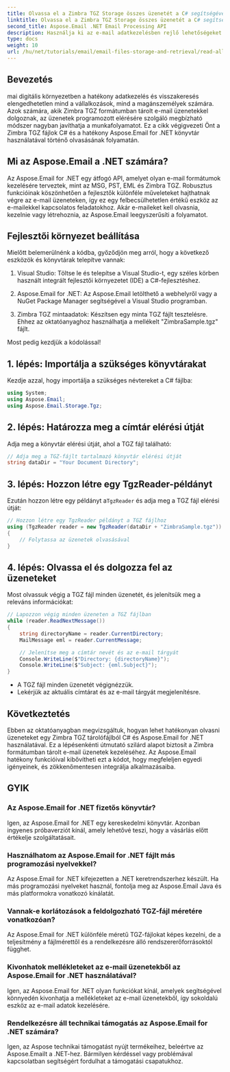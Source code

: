 ```yaml
---
title: Olvassa el a Zimbra TGZ Storage összes üzenetét a C# segítségével
linktitle: Olvassa el a Zimbra TGZ Storage összes üzenetét a C# segítségével
second_title: Aspose.Email .NET Email Processing API
description: Használja ki az e-mail adatkezelésben rejlő lehetőségeket a Zimbra TGZ fájlok C# és az Aspose.Email for .NET könyvtár használatával történő olvasásáról szóló, lépésenkénti útmutatónkkal. Ez az oktatóanyag segít hatékonyan elérni és feldolgozni az e-mail üzeneteket.
type: docs
weight: 10
url: /hu/net/tutorials/email/email-files-storage-and-retrieval/read-all-messages-from-zimbra-tgz-storage/
---
```

## Bevezetés

mai digitális környezetben a hatékony adatkezelés és visszakeresés elengedhetetlen mind a vállalkozások, mind a magánszemélyek számára. Azok számára, akik Zimbra TGZ formátumban tárolt e-mail üzenetekkel dolgoznak, az üzenetek programozott elérésére szolgáló megbízható módszer nagyban javíthatja a munkafolyamatot. Ez a cikk végigvezeti Önt a Zimbra TGZ fájlok C# és a hatékony Aspose.Email for .NET könyvtár használatával történő olvasásának folyamatán.

## Mi az Aspose.Email a .NET számára?

Az Aspose.Email for .NET egy átfogó API, amelyet olyan e-mail formátumok kezelésére terveztek, mint az MSG, PST, EML és Zimbra TGZ. Robusztus funkcióinak köszönhetően a fejlesztők különféle műveleteket hajthatnak végre az e-mail üzeneteken, így ez egy felbecsülhetetlen értékű eszköz az e-mailekkel kapcsolatos feladatokhoz. Akár e-maileket kell olvasnia, kezelnie vagy létrehoznia, az Aspose.Email leegyszerűsíti a folyamatot.

## Fejlesztői környezet beállítása

Mielőtt belemerülnénk a kódba, győződjön meg arról, hogy a következő eszközök és könyvtárak telepítve vannak:

1. Visual Studio: Töltse le és telepítse a Visual Studio-t, egy széles körben használt integrált fejlesztői környezetet (IDE) a C#-fejlesztéshez.

2. Aspose.Email for .NET: Az Aspose.Email letölthető a webhelyről vagy a NuGet Package Manager segítségével a Visual Studio programban.

3. Zimbra TGZ mintaadatok: Készítsen egy minta TGZ fájlt tesztelésre. Ehhez az oktatóanyaghoz használhatja a mellékelt "ZimbraSample.tgz" fájlt.

Most pedig kezdjük a kódolással!

## 1. lépés: Importálja a szükséges könyvtárakat

Kezdje azzal, hogy importálja a szükséges névtereket a C# fájlba:

```csharp
using System;
using Aspose.Email;
using Aspose.Email.Storage.Tgz;
```

## 2. lépés: Határozza meg a címtár elérési útját

Adja meg a könyvtár elérési útját, ahol a TGZ fájl található:

```csharp
// Adja meg a TGZ-fájlt tartalmazó könyvtár elérési útját
string dataDir = "Your Document Directory";
```

## 3. lépés: Hozzon létre egy TgzReader-példányt

 Ezután hozzon létre egy példányt a`TgzReader` és adja meg a TGZ fájl elérési útját:

```csharp
// Hozzon létre egy TgzReader példányt a TGZ fájlhoz
using (TgzReader reader = new TgzReader(dataDir + "ZimbraSample.tgz"))
{
    // Folytassa az üzenetek olvasásával
}
```

## 4. lépés: Olvassa el és dolgozza fel az üzeneteket

Most olvassuk végig a TGZ fájl minden üzenetét, és jelenítsük meg a releváns információkat:

```csharp
// Lapozzon végig minden üzeneten a TGZ fájlban
while (reader.ReadNextMessage())
{
    string directoryName = reader.CurrentDirectory;
    MailMessage eml = reader.CurrentMessage;

    // Jelenítse meg a címtár nevét és az e-mail tárgyát
    Console.WriteLine($"Directory: {directoryName}");
    Console.WriteLine($"Subject: {eml.Subject}");
}
```

- A TGZ fájl minden üzenetét végignézzük.
- Lekérjük az aktuális címtárat és az e-mail tárgyát megjelenítésre.


## Következtetés

Ebben az oktatóanyagban megvizsgáltuk, hogyan lehet hatékonyan olvasni üzeneteket egy Zimbra TGZ tárolófájlból C# és Aspose.Email for .NET használatával. Ez a lépésenkénti útmutató szilárd alapot biztosít a Zimbra formátumban tárolt e-mail üzenetek kezeléséhez. Az Aspose.Email hatékony funkcióival kibővítheti ezt a kódot, hogy megfeleljen egyedi igényeinek, és zökkenőmentesen integrálja alkalmazásaiba.

## GYIK

### Az Aspose.Email for .NET fizetős könyvtár?
Igen, az Aspose.Email for .NET egy kereskedelmi könyvtár. Azonban ingyenes próbaverziót kínál, amely lehetővé teszi, hogy a vásárlás előtt értékelje szolgáltatásait.

### Használhatom az Aspose.Email for .NET fájlt más programozási nyelvekkel?
Az Aspose.Email for .NET kifejezetten a .NET keretrendszerhez készült. Ha más programozási nyelveket használ, fontolja meg az Aspose.Email Java és más platformokra vonatkozó kínálatát.

### Vannak-e korlátozások a feldolgozható TGZ-fájl méretére vonatkozóan?
Az Aspose.Email for .NET különféle méretű TGZ-fájlokat képes kezelni, de a teljesítmény a fájlmérettől és a rendelkezésre álló rendszererőforrásoktól függhet.

### Kivonhatok mellékleteket az e-mail üzenetekből az Aspose.Email for .NET használatával?
Igen, az Aspose.Email for .NET olyan funkciókat kínál, amelyek segítségével könnyedén kivonhatja a mellékleteket az e-mail üzenetekből, így sokoldalú eszköz az e-mail adatok kezelésére.

### Rendelkezésre áll technikai támogatás az Aspose.Email for .NET számára?
Igen, az Aspose technikai támogatást nyújt termékeihez, beleértve az Aspose.Emailt a .NET-hez. Bármilyen kérdéssel vagy problémával kapcsolatban segítségért fordulhat a támogatási csapatukhoz.